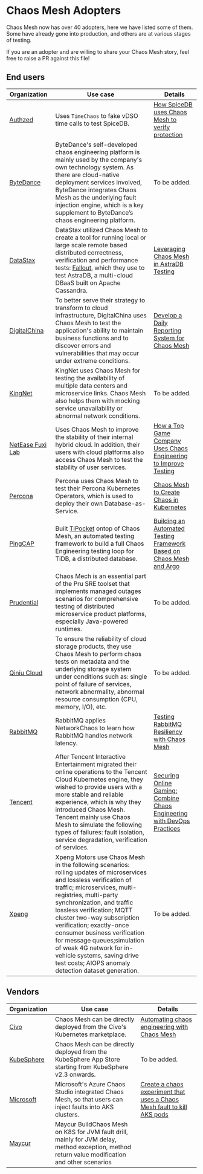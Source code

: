 # Chaos Mesh Adopters

Chaos Mesh now has over 40 adopters, here we have listed some of them. Some have already gone into production, and others are at various stages of testing.

If you are an adopter and are willing to share your Chaos Mesh story, feel free to raise a PR against this file!

## End users

| Organization                                                  |Use case                                                    |  Details                                       |
| ------------------------------------------------------------- | ------------------------------------------------------- | ---------------------------------------------- |
| [Authzed](http://authzed.com/)                  |Uses `TimeChaos` to fake vDSO time calls to test SpiceDB.              |[How SpiceDB uses Chaos Mesh to verify protection](https://youtu.be/3rjWxgdtBTw)        |
| [ByteDance](https://bytedance.com/en/)                  |ByteDance's self-developed chaos engineering platform is mainly used by the company's own technology system. As there are cloud-native deployment services involved, ByteDance integrates Chaos Mesh as the underlying fault injection engine, which is a key supplement to ByteDance’s chaos engineering platform.            | To be added.       |
| [DataStax](https://www.datastax.com/)                  |DataStax utilized Chaos Mesh to create a tool for running local or large scale remote based distributed correctness, verification and performance tests: [Fallout](https://github.com/datastax/fallout), which they use to test AstraDB, a multi-cloud DBaaS built on Apache Cassandra.            | [Leveraging Chaos Mesh in AstraDB Testing](https://youtu.be/Kw7gMurHJnQ)       |
| [DigitalChina](http://www.digitalchina.com/en/)                  |To better serve their strategy to transform to cloud infrastructure, DigitalChina uses Chaos Mesh to test the application's ability to maintain business functions and to discover errors and vulnerabilities that may occur under extreme conditions.            |[Develop a Daily Reporting System for Chaos Mesh](https://mp.weixin.qq.com/s/dm6GayOE-4A6Bdz-ucS6Dw)       |
| [KingNet](https://www.kingnet.com/)                  |KingNet uses Chaos Mesh for testing the availability of multiple data centers and microservice links. Chaos Mesh also helps them with mocking service unavailability or abnormal network conditions.            |To be added.       |
| [NetEase Fuxi Lab](https://fuxi.163.com/en/about.html)                  |Uses Chaos Mesh to improve the stability of their internal hybrid cloud. In addition, their users with cloud platforms also access Chaos Mesh to test the stability of user services.            |[How a Top Game Company Uses Chaos Engineering to Improve Testing](https://chaos-mesh.org/blog/how-a-top-game-company-uses-chaos-engineering-to-improve-testing)       |
| [Percona](https://www.percona.com/)                  |Percona uses Chaos Mesh to test their Percona Kubernetes Operators, which is used to deploy their own Database-as-Service.            |[Chaos Mesh to Create Chaos in Kubernetes](https://www.percona.com/blog/2020/11/05/chaosmesh-to-create-chaos-in-kubernetes/)       |
| [PingCAP](https://en.pingcap.com/)                  |Built [TiPocket](https://github.com/pingcap/tipocket) ontop of Chaos Mesh, an automated testing framework to build a full Chaos Engineering testing loop for TiDB, a distributed database.            |[Building an Automated Testing Framework Based on Chaos Mesh and Argo](https://chaos-mesh.org/blog/building_automated_testing_framework/)       |
| [Prudential](https://www.prudential.com.sg/)         |Chaos Mech is an essential part of the Pru SRE toolset that implements managed outages scenarios for comprehensive testing of distributed microservice product platforms, especially Java-powered runtimes.            |To be added.       |
| [Qiniu Cloud](https://qiniu.com/en)                  |To ensure the reliability of cloud storage products, they use Chaos Mesh to perform chaos tests on metadata and the underlying storage system under conditions such as: single point of failure of services, network abnormality, abnormal resource consumption (CPU, memory, I/O), etc.            |To be added.       |
| [RabbitMQ](https://www.rabbitmq.com/)                  |RabbitMQ applies NetworkChaos to learn how RabbitMQ handles network latency.            |[Testing RabbitMQ Resiliency with Chaos Mesh](https://github.com/rabbitmq/tgir/tree/S01E09/s01/e09)       |
| [Tencent](https://www.tencent.com/en-us)                  |After Tencent Interactive Entertainment migrated their online operations to the Tencent Cloud Kubernetes engine, they wished to provide users with a more stable and reliable experience, which is why they introduced Chaos Mesh. Tencent mainly use Chaos Mesh to simulate the following types of failures: fault isolation, service degradation, verification of services.            |[Securing Online Gaming: Combine Chaos Engineering with DevOps Practices](https://chaos-mesh.org/blog/Securing-Online-Gaming-Combine-Chaos-Engineering-with-DevOps-Practices/)       |
| [Xpeng](https://en.xiaopeng.com/)                  |Xpeng Motors use Chaos Mesh in the following scenarios: rolling updates of microservices and lossless verification of traffic; microservices, multi-registries, multi-party synchronization, and traffic lossless verification; MQTT cluster two-way subscription verification; exactly-once consumer business verification for message queues;simulation of weak 4G network for in-vehicle systems, saving drive test costs; AIOPS anomaly detection dataset generation.            |To be added.       |

## Vendors

| Organization                                                  |  Use case                                                    |  Details                                       |
| ------------------------------------------------------------- | ------------------------------------------------------- | ---------------------------------------------- |
| [Civo](https://github.com/civo/kubernetes-marketplace)                  |Chaos Mesh can be directly deployed from the Civo's Kubernetes marketplace.              |[Automating chaos engineering with Chaos Mesh](https://www.civo.com/learn/automating-chaos-engineering-with-chaos-mesh-on-civo)        |
| [KubeSphere](https://github.com/kubesphere/kubesphere)                  |Chaos Mesh can be directly deployed from the KubeSphere App Store starting from KubeSphere v2.3 onwards.              |To be added.        |
| [Microsoft](https://www.microsoft.com/)                  |Microsoft's Azure Chaos Studio integrated Chaos Mesh, so that users can inject faults into AKS clusters.             |[Create a chaos experiment that uses a Chaos Mesh fault to kill AKS pods](https://docs.microsoft.com/en-us/azure/chaos-studio/chaos-studio-tutorial-aks)       |
| [Maycur](https://www.maycur.com/)          |Maycur BuildChaos Mesh on K8S for JVM fault drill, mainly for JVM delay, method exception, method return value modification and other scenarios
